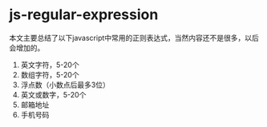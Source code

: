 # js-regular-expression

本文主要总结了以下javascript中常用的正则表达式，当然内容还不是很多，以后会增加的。   
1. 英文字符，5-20个  
2. 数组字符，5-20个  
3. 浮点数（小数点后最多3位）  
4. 英文或数字，5-20个  
5. 邮箱地址  
6. 手机号码  
